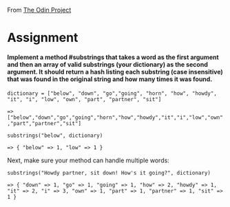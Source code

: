 From <a href="https://theodinproject.com/courses/ruby-programming/lessons/sub-strings">The Odin Project</a>
# Assignment
#### Implement a method #substrings that takes a word as the first argument and then an array of valid substrings (your dictionary) as the second argument. It should return a hash listing each substring (case insensitive) that was found in the original string and how many times it was found.

  `dictionary = ["below", "down", "go","going", "horn", "how", "howdy", "it", "i", "low", "own", "part", "partner", "sit"]`
  
  `=> ["below","down","go","going","horn","how","howdy","it","i","low","own","part","partner","sit"]`
  
  `substrings("below", dictionary)`
  
  `=> { "below" => 1, "low" => 1 }`

Next, make sure your method can handle multiple words:

  `substrings("Howdy partner, sit down! How's it going?", dictionary)`
  
  `=> { "down" => 1, "go" => 1, "going" => 1, "how" => 2, "howdy" => 1, "it" => 2, "i" => 3, "own" => 1, "part" => 1, "partner" => 1, "sit" => 1 }`
